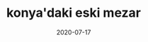 ---
layout: project
title: konya'daki eski mezar
title_en: ancient tomb in konya
category: fotogrametri
category_en: photogrammetry
date: 2020-07-17
embed_url: https://sketchfab.com/models/f5b4afb75f844c7394870344c74a7b53/embed
description: Eserin etrafında bilgilendirici bir tabela olmadığı için bilgi sahibi değilim.
description_en: I don't have information about it as there was no informational plaque around the artifact.
has_full_page: false
--- 